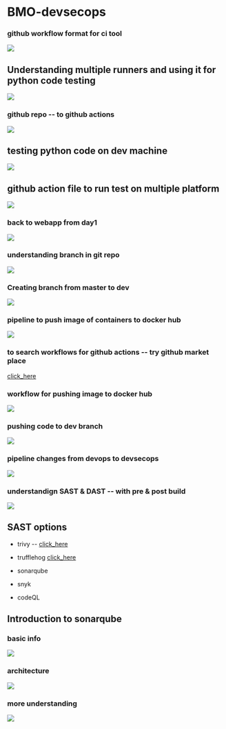 # BMO-devsecops

### github workflow format for ci tool 

<img src="rev1.png">

## Understanding multiple runners and using it for python code testing

<img src="clone1.png">

### github repo -- to github actions 

<img src="actions1.png">

## testing python code on dev machine 

<img src="pytest.png">

## github action file to run test on multiple platform 

<img src="platf.png">

### back to webapp from day1

<img src="day1.png">

### understanding branch in git repo

<img src="br.png">

### Creating branch from master to dev 

<img src="br1.png">

### pipeline to push image of containers to docker hub 

<img src="push.png">

### to search workflows for github actions -- try github market place

[click_here](https://github.com/marketplace/)


### workflow for pushing image to docker hub 

<img src="w1p1.png">

### pushing code to dev branch 

<img src="pushdev.png">

### pipeline changes from devops to devsecops 

<img src="pipe1.png">

### understandign SAST & DAST -- with pre & post build 

<img src="prep.png">

## SAST options 

- trivy -- 
[click_here](https://github.com/aquasecurity/trivy)

- trufflehog
[click_here](https://github.com/trufflesecurity/trufflehog)
- sonarqube 
- snyk 
- codeQL

## Introduction to sonarqube 

### basic info

<img src="sonarb.png">

### architecture 

<img src="sonar-server.png">

### more understanding 

<img src="ud.png">









